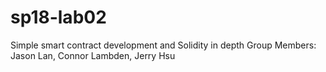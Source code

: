 # sp18-lab02
Simple smart contract development and Solidity in depth
Group Members: Jason Lan, Connor Lambden, Jerry Hsu
